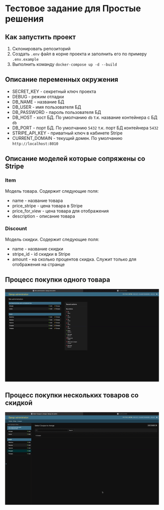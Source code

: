 # Тестовое задание для Простые решения

## Как запустить проект

1. Склонировать репозиторий
2. Создать `.env` файл в корне проекта и заполнить его по примеру `.env.example`
3. Выполнить команду `docker-compose up -d --build`

## Описание переменных окружения

+ SECRET_KEY - секретный ключ проекта 
+ DEBUG - режим отладки 
+ DB_NAME - название БД 
+ DB_USER - имя пользователя БД 
+ DB_PASSWORD - пароль пользователя БД 
+ DB_HOST - хост БД. По умолчанию `db` т.к. название контейнера с БД `db`
+ DB_PORT - порт БД. По умолчанию `5432` т.к. порт БД контейнера `5432`
+ STRIPE_API_KEY - приватный ключ в кабинете Stripe 
+ CURRENT_DOMAIN - текущий домен. По умолчанию `http://localhost:8010`


## Описание моделей которые сопряжены со Stripe

### Item

Модель товара. Содержит следующие поля:

+ name - название товара
+ price_stripe - цена товара в Stripe
+ price_for_view - цена товара для отображения
+ description - описание товара


### Discount

Модель скидки. Содержит следующие поля:

+ name - название скидки
+ stripe_id - id скидки в Stripe
+ amount - на сколько процентов скидка. Служит только для отображения на странце


## Процесс покупки одного товара

![ alt text](docs_media/buy-item.gif)


## Процесс покупки нескольких товаров со скидкой

![ alt text](docs_media/buy-items-with-discount.gif)
